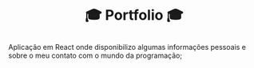 # <p align="center">:mortar_board:  Portfolio :mortar_board: </p>

Aplicação em React onde disponibilizo algumas informações pessoais e sobre o meu contato com o mundo da programação;

